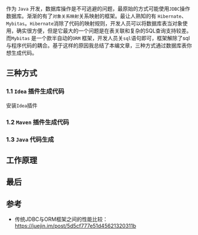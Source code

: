 
作为 `Java` 开发，数据库操作是不可逃避的问题，最原始的方式可能使用`JDBC`操作数据库。渐渐的有了`对象关系映射`关系映射的框架。最让人熟知的有 `Hibernate`、`Mybitas`。`Hibernate`消除了代码的映射规则，开发人员可以将数据库表当对象使用，确实很方便，但是它最大的一个问题是在表关联和复杂的SQL查询支持较差。而`Mybitas` 是一个款半自动的`ORM` 框架，开发人员关`sql`语句即可，框架解除了sql与程序代码的耦合。基于这样的原因我总结了本编文章，三种方式通过数据库表你想生成代码。


## 三种方式

### 1.1 `Idea` 插件生成代码
安装`Idea`插件
### 1.2 `Maven` 插件生成代码

### 1.3 `Java` 代码生成

## 工作原理


## 最后


## 参考
-  传统JDBC与ORM框架之间的性能比较：https://juejin.im/post/5d5cf777e51d45621320311b